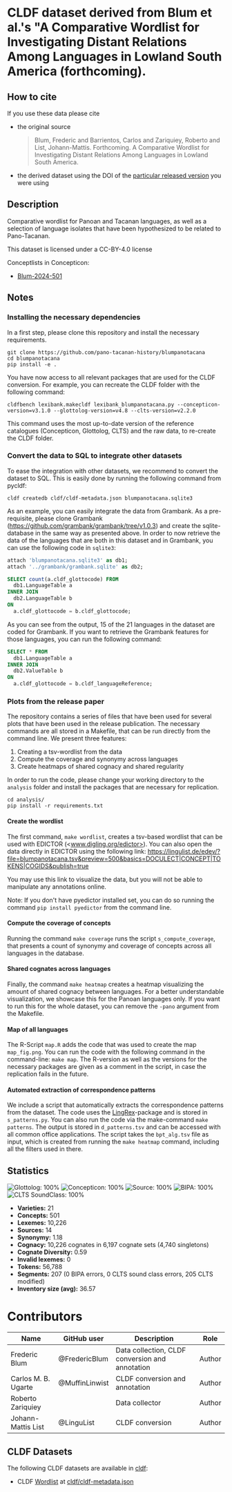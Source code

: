 # CLDF dataset derived from Blum et al.'s "A Comparative Wordlist for Investigating Distant Relations Among Languages in Lowland South America (forthcoming).

## How to cite

If you use these data please cite
- the original source
  > Blum, Frederic and Barrientos, Carlos and Zariquiey, Roberto and List, Johann-Mattis. Forthcoming. A Comparative Wordlist for Investigating Distant Relations Among Languages in Lowland South America.
- the derived dataset using the DOI of the [particular released version](../../releases/) you were using

## Description


Comparative wordlist for Panoan and Tacanan languages, as well as a selection of language isolates that have been hypothesized to be related to Pano-Tacanan.

This dataset is licensed under a CC-BY-4.0 license


Conceptlists in Concepticon:
- [Blum-2024-501](https://concepticon.clld.org/contributions/Blum-2024-501)
## Notes

### Installing the necessary dependencies

In a first step, please clone this repository and install the necessary requirements.

```CLI
git clone https://github.com/pano-tacanan-history/blumpanotacana
cd blumpanotacana
pip install -e .
```

You have now access to all relevant packages that are used for the CLDF conversion. For example, you can recreate the CLDF folder with the following command:

`cldfbench lexibank.makecldf lexibank_blumpanotacana.py --concepticon-version=v3.1.0 --glottolog-version=v4.8 --clts-version=v2.2.0`

This command uses the most up-to-date version of the reference catalogues (Concepticon, Glottolog, CLTS) and the raw data, to re-create the CLDF folder.

### Convert the data to SQL to integrate other datasets

To ease the integration with other datasets, we recommend to convert the dataset to SQL. This is easily done by running the following command from pycldf:

`cldf createdb cldf/cldf-metadata.json blumpanotacana.sqlite3`

As an example, you can easily integrate the data from Grambank. As a pre-requisite, please clone Grambank (<https://github.com/grambank/grambank/tree/v1.0.3>) and create the sqlite-database in the same way as presented above. In order to now retrieve the data of the languages that are both in this dataset and in Grambank, you can use the following code in `sqlite3`:

```SQL
attach 'blumpanotacana.sqlite3' as db1;
attach '../grambank/grambank.sqlite' as db2;

SELECT count(a.cldf_glottocode) FROM
  db1.LanguageTable a
INNER JOIN
  db2.LanguageTable b 
ON 
  a.cldf_glottocode = b.cldf_glottocode;
```

As you can see from the output, 15 of the 21 languages in the dataset are coded for Grambank. If you want to retrieve the Grambank features for those languages, you can run the following command:

```SQL
SELECT * FROM
  db1.LanguageTable a
INNER JOIN
  db2.ValueTable b 
ON 
  a.cldf_glottocode = b.cldf_languageReference;
```

### Plots from the release paper

The repository contains a series of files that have been used for several plots that have been used in the release publication. The necessary commands are all stored in a Makefile, that can be run directly from the command line. We present three features:

1. Creating a tsv-wordlist from the data
2. Compute the coverage and synonymy across languages
3. Create heatmaps of shared cognacy and shared regularity

In order to run the code, please change your working directory to the `analysis` folder and install the packages that are necessary for replication.

```CLI
cd analysis/
pip install -r requirements.txt
```

#### Create the wordlist

The first command, `make wordlist`, creates a tsv-based wordlist that can be used with EDICTOR (<www.digling.org/edictor>). You can also open the data directly in EDICTOR using the following link: <https://lingulist.de/edev/?file=blumpanotacana.tsv&preview=500&basics=DOCULECT|CONCEPT|TOKENS|COGIDS&publish=true>

You may use this link to visualize the data, but you will not be able to manipulate any annotations online.

Note: If you don't have pyedictor installed set, you can do so running the command `pip install pyedictor` from the command line.

#### Compute the coverage of concepts

Running the command `make coverage` runs the script `s_compute_coverage`, that presents a count of synonymy and coverage of concepts across all languages in the database.

#### Shared cognates across languages

Finally, the command `make heatmap` creates a heatmap visualizing the amount of shared cognacy between languages. For a better understandable visualization, we showcase this for the Panoan languages only. If you want to run this for the whole dataset, you can remove the `-pano` argument from the Makefile.

#### Map of all languages

The R-Script `map.R` adds the code that was used to create the map `map_fig.png`. You can run the code with the following command in the command-line: `make map`. The R-version as well as the versions for the necessary packages are given as a comment in the script, in case the replication fails in the future.

#### Automated extraction of correspondence patterns

We include a script that automatically extracts the correspondence patterns from the dataset. The code uses the [LingRex](https://github.com/lingpy/lingrex)-package and is stored in `s_patterns.py`. You can also run the code via the make-command `make patterns`. The output is stored in `d_patterns.tsv` and can be accessed with all common office applications. The script takes the `bpt_alg.tsv` file as input, which is created from running the `make heatmap` command, including all the filters used in there.



## Statistics


![Glottolog: 100%](https://img.shields.io/badge/Glottolog-100%25-brightgreen.svg "Glottolog: 100%")
![Concepticon: 100%](https://img.shields.io/badge/Concepticon-100%25-brightgreen.svg "Concepticon: 100%")
![Source: 100%](https://img.shields.io/badge/Source-100%25-brightgreen.svg "Source: 100%")
![BIPA: 100%](https://img.shields.io/badge/BIPA-100%25-brightgreen.svg "BIPA: 100%")
![CLTS SoundClass: 100%](https://img.shields.io/badge/CLTS%20SoundClass-100%25-brightgreen.svg "CLTS SoundClass: 100%")

- **Varieties:** 21
- **Concepts:** 501
- **Lexemes:** 10,226
- **Sources:** 14
- **Synonymy:** 1.18
- **Cognacy:** 10,226 cognates in 6,197 cognate sets (4,740 singletons)
- **Cognate Diversity:** 0.59
- **Invalid lexemes:** 0
- **Tokens:** 56,788
- **Segments:** 207 (0 BIPA errors, 0 CLTS sound class errors, 205 CLTS modified)
- **Inventory size (avg):** 36.57

# Contributors

Name | GitHub user | Description | Role |
--- | --- | --- | --- |
Frederic Blum | @FredericBlum | Data collection, CLDF conversion and annotation | Author |
Carlos M. B. Ugarte | @MuffinLinwist | CLDF conversion and annotation | Author |
Roberto Zariquiey | | Data collector | Author |
Johann-Mattis List | @LinguList| CLDF conversion | Author |




## CLDF Datasets

The following CLDF datasets are available in [cldf](cldf):

- CLDF [Wordlist](https://github.com/cldf/cldf/tree/master/modules/Wordlist) at [cldf/cldf-metadata.json](cldf/cldf-metadata.json)